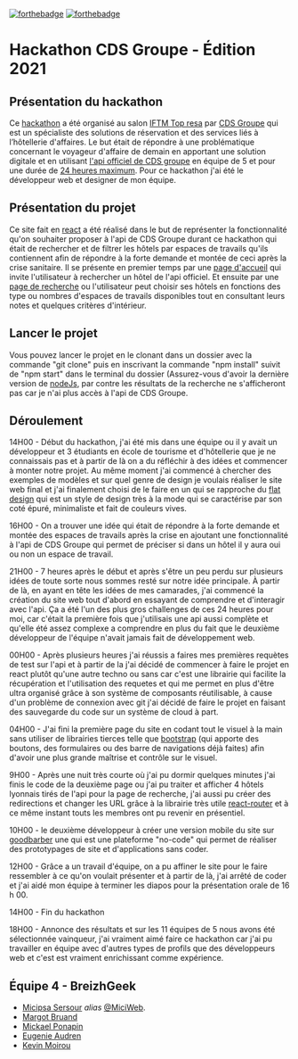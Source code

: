 [![forthebadge](https://forthebadge.com/images/badges/made-with-javascript.svg)](http://forthebadge.com)
[![forthebadge](https://forthebadge.com/images/badges/powered-by-coffee.svg)](http://forthebadge.com)
# Hackathon CDS Groupe - Édition 2021
## Présentation du hackathon
Ce [hackathon](https://www.linkedin.com/feed/update/urn:li:activity:6851556355241725952/) a été organisé au salon [IFTM Top resa](https://www.iftm.fr/fr-fr.html) par [CDS Groupe](https://www.cdsgroupe.com/) qui est un spécialiste des solutions de réservation et des services liés à l’hôtellerie d'affaires.
Le but était de répondre à une problématique concernant le voyageur d'affaire de demain en apportant une solution digitale et en utilisant [l'api officiel de CDS groupe](https://raw.githubusercontent.com/MiciWeb/Hackathon-CDS/master/src/image/hackhaton-project-screen/Api-Cds.png) en équipe de 5 et pour une durée de [24 heures maximum](https://raw.githubusercontent.com/MiciWeb/Hackathon-CDS/master/src/image/hackhaton-project-screen/screen-time.png).
Pour ce hackathon j'ai été le développeur web et designer de mon équipe.

## Présentation du projet
Ce site fait en [react](https://fr.reactjs.org/) a été réalisé dans le but de représenter la fonctionnalité qu'on souhaiter proposer à l'api de CDS Groupe durant ce hackathon qui était de rechercher et de filtrer les hôtels par espaces de travails qu'ils contiennent afin de répondre à la forte demande et montée de ceci après la crise sanitaire.
Il se présente en premier temps par une [page d'accueil](https://raw.githubusercontent.com/MiciWeb/Hackathon-CDS/master/src/image/hackhaton-project-screen/1-home-page.png) qui invite l'utilisateur à rechercher un hôtel de l'api officiel.
Et ensuite par une [page de recherche](https://raw.githubusercontent.com/MiciWeb/Hackathon-CDS/master/src/image/hackhaton-project-screen/2-search-page.png) ou l'utilisateur peut choisir ses hôtels en fonctions des type ou nombres d'espaces de travails disponibles tout en consultant leurs notes et quelques critères d'intérieur.

## Lancer le projet
Vous pouvez lancer le projet en le clonant dans un dossier avec la commande "git clone" puis en inscrivant la commande "npm install" suivit de "npm start" dans le terminal du dossier (Assurez-vous d'avoir la dernière version de [nodeJs](https://nodejs.org/en/), par contre les résultats de la recherche ne s'afficheront pas car je n'ai plus accès à l'api de CDS Groupe.

## Déroulement
14H00 - Début du hackathon, j'ai été mis dans une équipe ou il y avait un développeur et 3 étudiants en école de tourisme et d'hôtellerie que je ne connaissais pas et à partir de là on a du réfléchir à des idées et commencer à monter notre projet.
Au même moment j'ai commencé à chercher des exemples de modèles et sur quel genre de design je voulais réaliser le site web final et j'ai finalement choisi de le faire en un qui se rapproche du [flat design](https://www.usabilis.com/flat-design/) qui est un style de design très à la mode qui se caractérise par son coté épuré, minimaliste et fait de couleurs vives.

16H00 - On a trouver une idée qui était de répondre à la forte demande et montée des espaces de travails après la crise en ajoutant une fonctionnalité à l'api de CDS Groupe qui permet de préciser si dans un hôtel il y aura oui ou non un espace de travail.

21H00 - 7 heures après le début et après s'être un peu perdu sur plusieurs idées de toute sorte nous sommes resté sur notre idée principale.
À partir de là, en ayant en tête les idées de mes camarades, j'ai commencé la création du site web tout d'abord en essayant de comprendre et d'interagir avec l'api.
Ça a été l'un des plus gros challenges de ces 24 heures pour moi, car c'était la première fois que j'utilisais une api aussi complète et qu'elle été assez complexe a comprendre en plus du fait que le deuxième développeur de l'équipe n'avait jamais fait de développement web.

00H00 - Après plusieurs heures j'ai réussis a faires mes premières requètes de test sur l'api et à partir de la j'ai décidé de commencer à faire le projet en react plutôt qu'une autre techno ou sans car c'est une librairie qui facilite la récupération et l'utilisation des requetes et qui me permet en plus d'être ultra organisé grâce à son système de composants réutilisable, à cause d'un problème de connexion avec git j'ai décidé de faire le projet en faisant des sauvegarde du code sur un système de cloud à part.

04H00 - J'ai fini la première page du site en codant tout le visuel à la main sans utiliser de librairies tierces telle que [bootstrap](https://getbootstrap.com/) (qui apporte des boutons, des formulaires ou des barre de navigations déjà faites) afin d'avoir une plus grande maîtrise et contrôle sur le visuel.

9H00 - Après une nuit très courte où j'ai pu dormir quelques minutes j'ai finis le code de la deuxième page ou j'ai pu traiter et afficher 4 hôtels lyonnais tirés de l'api pour la page de recherche, j'ai aussi pu créer des redirections et changer les URL grâce à la librairie très utile [react-router](https://devstory.net/12139/comprendre-le-react-router-avec-un-exemple-basique) et à ce même instant touts les membres ont pu revenir en présentiel.

10H00 - le deuxième développeur à créer une version mobile du site sur [goodbarber](https://fr.goodbarber.com/) une qui est une plateforme "no-code" qui permet de réaliser des prototypages de site et d'applications sans coder.

12H00 - Grâce a un travail d'équipe, on a pu affiner le site pour le faire ressembler à ce qu'on voulait présenter et à partir de là, j'ai arrêté de coder et j'ai aidé mon équipe à terminer les diapos pour la présentation orale de 16 h 00.

14H00 - Fin du hackathon

18H00 - Annonce des résultats et sur les 11 équipes de 5 nous avons été sélectionnée vainqueur, j'ai vraiment aimé faire ce hackathon car j'ai pu travailler en équipe avec d'autres types de profils que des développeurs web et c'est est vraiment enrichissant comme expérience.

## Équipe 4 - BreizhGeek
* [Micipsa Sersour](https://www.linkedin.com/in/micipsa-sersour/) _alias_ [@MiciWeb](https://github.com/MiciWeb).
* [Margot Bruand](https://www.linkedin.com/in/margaux-bruand-pro/)
* [Mickael Ponapin](https://www.linkedin.com/in/mickael-ponapin/)
* [Eugenie Audren](https://www.linkedin.com/in/eug%C3%A9nie-audren-de-kerdrel-453989a7/)
* [Kevin Moirou](https://www.linkedin.com/in/k%C3%A9vin-moirou-25568412b//)

